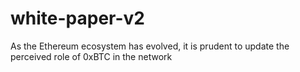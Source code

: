 # white-paper-v2
As the Ethereum ecosystem has evolved, it is prudent to update the perceived role of 0xBTC in the network 
